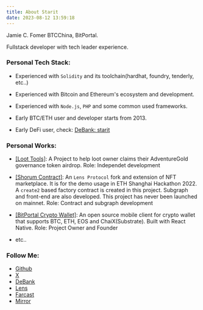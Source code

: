 ```yaml
---
title: About Starit
date: 2023-08-12 13:59:18
---
```



Jamie C. Fomer BTCChina, BitPortal.

Fullstack developer with tech leader experience.

### Personal Tech Stack:

* Experienced with `Solidity` and its toolchain(hardhat, foundry, tenderly, etc..) 

* Experienced with Bitcoin and Ethereum's ecosystem and development.

* Experienced with `Node.js`, `PHP` and some common used frameworks.

* Early BTC/ETH user and developer starts from 2013.

* Early DeFi user, check: [DeBank: starit](https://debank.com/profile/0x47f7ea0dd4418aa1cec00786f5c47623ac37ba42/badge)


### Personal Works:

* [[Loot Tools]](https://github.com/starit/loot-tools): A Project to help loot owner claims their AdventureGold governance token airdrop.
  Role: Independet development

* [[Shorum Contract]](https://github.com/starit/shorum-contracts): An `Lens Protocol` fork and extension of NFT marketplace. It is for the demo usage in ETH Shanghai Hackathon 2022. A `create2` based factory contract is created in this project. Subgraph and front-end are also developed. This project has never been launched on mainnet.
  Role: Contract and subgraph development

* [[BitPortal Crypto Wallet]](https://github.com/BitPortal/bitportal-client): An open source mobile client for crypto wallet that supports BTC, ETH, EOS and ChaiX(Substrate). Built with React Native.
  Role: Project Owner and Founder

* etc..

### Follow Me:

* [Github](https://github.com/starit)
* [X](https://twitter.com/starit1992)
* [DeBank](https://debank.com/profile/0x47f7ea0dd4418aa1cec00786f5c47623ac37ba42)
* [Lens](https://lenster.xyz/u/starit)
* [Farcast](https://warpcast.com/starit)
* [Mirror](https://mirror.xyz/0x47F7EA0dd4418AA1cec00786F5C47623aC37bA42)